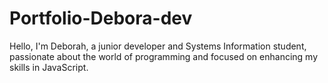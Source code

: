 # Portfolio-Debora-dev
Hello, I'm Deborah, a junior developer and Systems Information student, passionate about the world of programming and focused on enhancing my skills in JavaScript.
